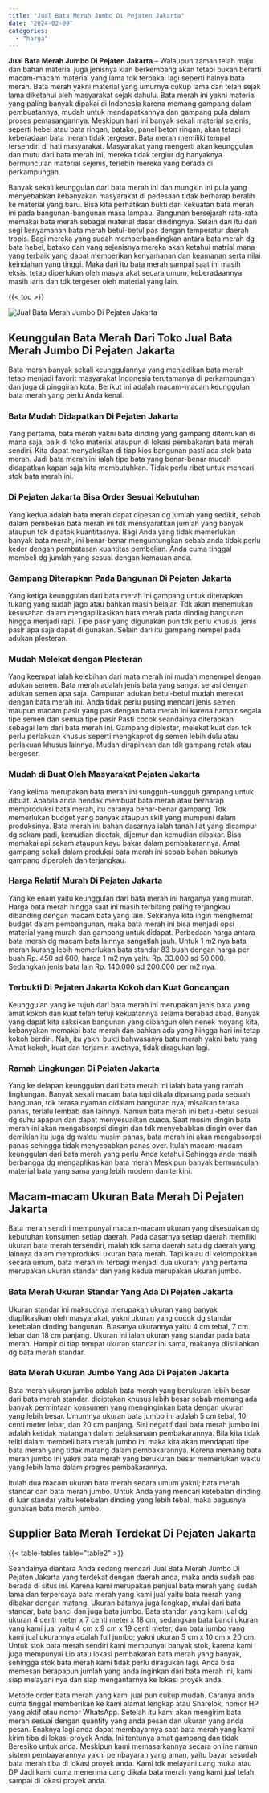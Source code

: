 ```yaml
---
title: "Jual Bata Merah Jumbo Di Pejaten Jakarta"
date: "2024-02-09"
categories: 
  - "harga"
---
```


**Jual Bata Merah Jumbo Di Pejaten Jakarta** – Walaupun zaman telah maju dan bahan material juga jenisnya kian berkembang akan tetapi bukan berarti macam-macam material yang lama tdk terpakai lagi seperti halnya bata merah. Bata merah yakni material yang umurnya cukup lama dan telah sejak lama diketahui oleh masyarakat sejak dahulu. Bata merah ini yakni material yang paling banyak dipakai di Indonesia karena memang gampang dalam pembuatannya, mudah untuk mendapatkannya dan gampang pula dalam proses pemasangannya. Meskipun hari ini banyak sekali material sejenis, seperti hebel atau bata ringan, batako, panel beton ringan, akan tetapi keberadaan bata merah tidak tergeser. Bata merah memiliki tempat tersendiri di hati masyarakat. Masyarakat yang mengerti akan keunggulan dan mutu dari bata merah ini, mereka tidak tergiur dg banyaknya bermunculan material sejenis, terlebih mereka yang berada di perkampungan.

Banyak sekali keunggulan dari bata merah ini dan mungkin ini pula yang menyebabkan kebanyakan masyarakat di pedesaan tidak berharap beralih ke material yang baru. Bisa kita perhatikan bukti dari kekuatan bata merah ini pada bangunan-bangunan masa lampau. Bangunan bersejarah rata-rata memakai bata merah sebagai material dasar dindingnya. Selain dari itu dari segi kenyamanan bata merah betul-betul pas dengan temperatur daerah tropis. Bagi mereka yang sudah memperbandingkan antara bata merah dg bata hebel, batako dan yang sejenisnya mereka akan ketahui matrial mana yang terbaik yang dapat memberikan kenyamanan dan keamanan serta nilai keindahan yang tinggi. Maka dari itu bata merah sampai saat ini masih eksis, tetap diperlukan oleh masyarakat secara umum, keberadaannya masih laris dan tdk tergeser oleh material yang lain.

{{< toc >}}

![Jual Bata Merah Jumbo Di Pejaten Jakarta](/images/jual-bata-merah-24.png)

## Keunggulan Bata Merah Dari Toko Jual Bata Merah Jumbo Di Pejaten Jakarta

Bata merah banyak sekali keunggulannya yang menjadikan bata merah tetap menjadi favorit masyarakat Indonesia terutamanya di perkampungan dan juga di pinggiran kota. Berikut ini adalah macam-macam keunggulan bata merah yang perlu Anda kenal.

### Bata Mudah Didapatkan Di Pejaten Jakarta

Yang pertama, bata merah yakni bata dinding yang gampang ditemukan di mana saja, baik di toko material ataupun di lokasi pembakaran bata merah sendiri. Kita dapat menyaksikan di tiap kios bangunan pasti ada stok bata merah. Jadi bata merah ini ialah tipe bata yang benar-benar mudah didapatkan kapan saja kita membutuhkan. Tidak perlu ribet untuk mencari stok bata merah ini.

### Di Pejaten Jakarta Bisa Order Sesuai Kebutuhan

Yang kedua adalah bata merah dapat dipesan dg jumlah yang sedikit, sebab dalam pembelian bata merah ini tdk mensyaratkan jumlah yang banyak ataupun tdk dipatok kuantitasnya. Bagi Anda yang tidak memerlukan banyak bata merah, ini benar-benar menguntungkan sebab anda tidak perlu keder dengan pembatasan kuantitas pembelian. Anda cuma tinggal membeli dg jumlah yang sesuai dengan kemauan anda.

### Gampang Diterapkan Pada Bangunan Di Pejaten Jakarta

Yang ketiga keunggulan dari bata merah ini gampang untuk diterapkan tukang yang sudah jago atau bahkan masih belajar. Tdk akan menemukan kesusahan dalam mengaplikasikan bata merah pada dinding bangunan hingga menjadi rapi. Tipe pasir yang digunakan pun tdk perlu khusus, jenis pasir apa saja dapat di gunakan. Selain dari itu gampang nempel pada adukan plesteran.

### Mudah Melekat dengan Plesteran

Yang keempat ialah kelebihan dari mata merah ini mudah menempel dengan adukan semen. Bata merah adalah jenis bata yang sangat serasi dengan adukan semen apa saja. Campuran adukan betul-betul mudah merekat dengan bata merah ini. Anda tidak perlu pusing mencari jenis semen maupun macam pasir yang pas dengan bata merah ini karena hampir segala tipe semen dan semua tipe pasir Pasti cocok seandainya diterapkan sebagai lem dari bata merah ini. Gampang diplester, melekat kuat dan tdk perlu perlakuan khusus seperti mengkaprot dg semen lebih dulu atau perlakuan khusus lainnya. Mudah dirapihkan dan tdk gampang retak atau bergeser.

### Mudah di Buat Oleh Masyarakat Pejaten Jakarta

Yang kelima merupakan bata merah ini sungguh-sungguh gampang untuk dibuat. Apabila anda hendak membuat bata merah atau berharap memproduksi bata merah, itu caranya benar-benar gampang. Tdk memerlukan budget yang banyak ataupun skill yang mumpuni dalam produksinya. Bata merah ini bahan dasarnya ialah tanah liat yang dicampur dg sekam padi, kemudian dicetak, dijemur dan kemudian dibakar. Bisa memakai api sekam ataupun kayu bakar dalam pembakarannya. Amat gampang sekali dalam produksi bata merah ini sebab bahan bakunya gampang diperoleh dan terjangkau.

### Harga Relatif Murah Di Pejaten Jakarta

Yang ke enam yaitu keunggulan dari bata merah ini harganya yang murah. Harga bata merah hingga saat ini masih terbilang paling terjangkau dibanding dengan macam bata yang lain. Sekiranya kita ingin menghemat budget dalam pembangunan, maka bata merah ini bisa menjadi opsi material yang murah dan gampang untuk didapat. Perbedaan harga antara bata merah dg macam bata lainnya sangatlah jauh. Untuk 1 m2 nya bata merah kurang lebih memerlukan bata standar 83 buah dengan harga per buah Rp. 450 sd 600, harga 1 m2 nya yaitu Rp. 33.000 sd 50.000. Sedangkan jenis bata lain Rp. 140.000 sd 200.000 per m2 nya.

### Terbukti Di Pejaten Jakarta Kokoh dan Kuat Goncangan

Keunggulan yang ke tujuh dari bata merah ini merupakan jenis bata yang amat kokoh dan kuat telah teruji kekuatannya selama berabad abad. Banyak yang dapat kita saksikan bangunan yang dibangun oleh nenek moyang kita, kebanyakan memakai bata merah dan bahkan ada yang hingga hari ini tetap kokoh berdiri. Nah, itu yakni bukti bahwasanya batu merah yakni batu yang Amat kokoh, kuat dan terjamin awetnya, tidak diragukan lagi.

### Ramah Lingkungan Di Pejaten Jakarta

Yang ke delapan keunggulan dari bata merah ini ialah bata yang ramah lingkungan. Banyak sekali macam bata tapi dikala dipasang pada sebuah bangunan, tdk terasa nyaman didalam bangunan nya, misalkan terasa panas, terlalu lembab dan lainnya. Namun bata merah ini betul-betul sesuai dg suhu apapun dan dapat menyesuaikan cuaca. Saat musim dingin bata merah ini akan mengabsorpsi dingin dan tdk menyebabkan dingin over dan demikian itu juga dg waktu musim panas, bata merah ini akan mengabsorpsi panas sehingga tidak menyebabkan panas over. Itulah macam-macam keunggulan dari bata merah yang perlu Anda ketahui Sehingga anda masih berbangga dg mengaplikasikan bata merah Meskipun banyak bermunculan material bata yang sama yang lebih modern dan terkini.

## Macam-macam Ukuran Bata Merah Di Pejaten Jakarta

Bata merah sendiri mempunyai macam-macam ukuran yang disesuaikan dg kebutuhan konsumen setiap daerah. Pada dasarnya setiap daerah memiliki ukuran bata merah tersendiri, malah tdk sama daerah satu dg daerah yang lainnya dalam memproduksi ukuran bata merah. Tapi kalau di kelompokkan secara umum, bata merah ini terbagi menjadi dua ukuran; yang pertama merupakan ukuran standar dan yang kedua merupakan ukuran jumbo.

### Bata Merah Ukuran Standar Yang Ada Di Pejaten Jakarta

Ukuran standar ini maksudnya merupakan ukuran yang banyak diaplikasikan oleh masyarakat, yakni ukuran yang cocok dg standar ketebalan dinding bangunan. Biasanya ukurannya yaitu 4 cm tebal, 7 cm lebar dan 18 cm panjang. Ukuran ini ialah ukuran yang standar pada bata merah. Hampir di tiap tempat ukuran standar ini sama, makanya diistilahkan dg bata merah standar.

### Bata Merah Ukuran Jumbo Yang Ada Di Pejaten Jakarta

Bata merah ukuran jumbo adalah bata merah yang berukuran lebih besar dari bata merah standar. diciptakan khusus lebih besar sebab memang ada banyak permintaan konsumen yang menginginkan bata dengan ukuran yang lebih besar. Umumnya ukuran bata jumbo ini adalah 5 cm tebal, 10 centi meter lebar, dan 20 cm panjang. Sisi negatif dari bata merah jumbo ini adalah ketidak matangan dalam pelaksanaan pembakarannya. Bila kita tidak teliti dalam membeli bata merah jumbo ini maka kita akan mendapati tipe bata merah yang tidak matang dalam pembakarannya. Karena memang bata merah jumbo ini yakni bata merah yang berukuran besar memerlukan waktu yang lebih lama dalam progres pembakarannya.

Itulah dua macam ukuran bata merah secara umum yakni; bata merah standar dan bata merah jumbo. Untuk Anda yang mencari ketebalan dinding di luar standar yaitu ketebalan dinding yang lebih tebal, maka bagusnya gunakan bata merah jumbo.

## Supplier Bata Merah Terdekat Di Pejaten Jakarta

{{< table-tables table="table2" >}}

Seandainya diantara Anda sedang mencari Jual Bata Merah Jumbo Di Pejaten Jakarta yang terdekat dengan daerah anda, maka anda sudah pas berada di situs ini. Karena kami merupakan penjual bata merah yang sudah lama dan terpercaya bata merah yang kami jual yaitu bata merah yang dibakar dengan matang. Ukuran batanya juga lengkap, mulai dari bata standar, bata banci dan juga bata jumbo. Bata standar yang kami jual dg ukuran 4 centi meter x 7 centi meter x 18 cm, sedangkan bata banci ukuran yang kami jual yaitu 4 cm x 9 cm x 19 centi meter, dan bata jumbo yang kami jual ukurannya adalah full jumbo; yakni ukuran 5 cm x 10 cm x 20 cm. Untuk stok bata merah sendiri kami mempunyai banyak stok, karena kami juga mempunyai Lio atau lokasi pembakaran bata merah yang banyak, sehingga stok bata merah kami tidak perlu diragukan lagi. Anda bisa memesan berapapun jumlah yang anda inginkan dari bata merah ini, kami siap melayani nya dan siap mengantarnya ke lokasi proyek anda.

Metode order bata merah yang kami jual pun cukup mudah. Caranya anda cuma tinggal memberikan ke kami alamat lengkap atau Sharelok, nomor HP yang aktif atau nomor WhatsApp. Setelah itu kami akan mengirim bata merah sesuai dengan quantity yang anda pesan dan ukuran yang anda pesan. Enaknya lagi anda dapat membayarnya saat bata merah yang kami kirim tiba di lokasi proyek Anda. Ini tentunya amat gampang dan tidak Beresiko untuk anda. Meskipun kami memasarkannya secara online namun sistem pembayarannya yakni pembayaran yang aman, yaitu bayar sesudah bata merah tiba di lokasi proyek anda. Kami tdk melayani uang muka atau DP Jadi kami cuma menerima uang dikala bata merah yang kami jual telah sampai di lokasi proyek anda.
